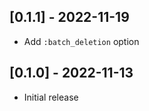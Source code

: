 ## [0.1.1] - 2022-11-19

- Add `:batch_deletion` option

## [0.1.0] - 2022-11-13

- Initial release
